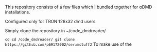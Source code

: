 This repository consists of a few files which I bundled together for αDMD installations. 

Configured only for TRON 128x32 dmd users.

Simply clone the repository in ~/code_dmdreader/

`
cd
cd /code_dmdreader/
git clone https://github.com/p69172002/serumstuff2
`
To make use of the 
